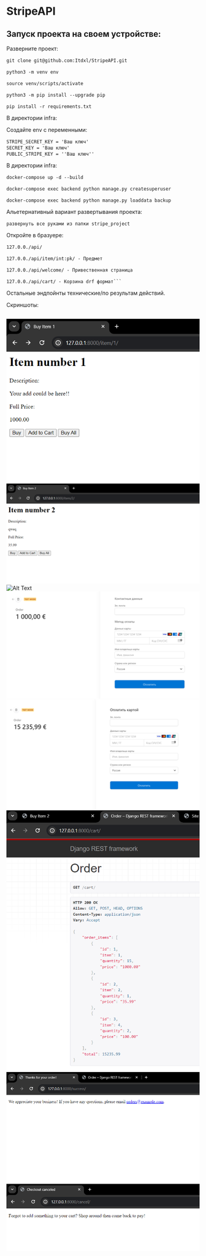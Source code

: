 # StripeAPI

## Запуск проекта на своем устройстве:

Разверните проект:

```
git clone git@github.com:Itdxl/StripeAPI.git
```

```
python3 -m venv env
```

```
source venv/scripts/activate
```


```
python3 -m pip install --upgrade pip
```

```
pip install -r requirements.txt
```

В директории infra:

Создайте env с переменными:
```
STRIPE_SECRET_KEY = 'Ваш ключ'
SECRET_KEY = 'Ваш ключ'
PUBLIC_STRIPE_KEY = ''Ваш ключ''
```

В директории infra:


```
docker-compose up -d --build
```

```
docker-compose exec backend python manage.py createsuperuser
```

```
docker-compose exec backend python manage.py loaddata backup
```

Альетернативный вариант развертывания проекта:

```
развернуть все руками из папки stripe_project
```


Откройте в бразуере:

```
127.0.0./api/
```

```
127.0.0./api/item/int:pk/ - Предмет
```

```
127.0.0./api/welcome/ - Привественная страница

```


```
127.0.0./api/сart/ - Корзина drf формат```

```
Остальные эндпойнты технические/по результам действий.

Скриншоты:
```
```
![Alt Text](images/item1.png)
![Alt Text](images/item2.png)
![Alt Text](images/itembuybutton.png)
![Alt Text](images/1itembuy.png)
![Alt Text](images/allbuy.png)
![Alt Text](images/cart.png)
![Alt Text](images/success.png)
![Alt Text](images/cancel.png)
